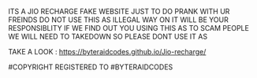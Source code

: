 ITS A JIO RECHARGE FAKE WEBSITE JUST TO DO PRANK WITH UR FREINDS 
DO NOT USE THIS AS ILLEGAL WAY ON IT WILL BE YOUR RESPONSIBLITY
IF WE FIND OUT YOU USING THIS AS TO SCAM PEOPLE WE WILL NEED TO 
TAKEDOWN SO PLEASE DONT USE IT AS 

TAKE A LOOK :  https://byteraidcodes.github.io/Jio-recharge/

#COPYRIGHT REGISTERED TO #BYTERAIDCODES
